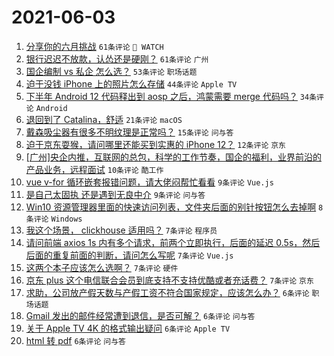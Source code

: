 # 2021-06-03

1. [分享你的六月挑战](https://www.v2ex.com/t/781018) `61条评论` ` WATCH`
1. [银行迟迟不放款，认怂还是硬刚？](https://www.v2ex.com/t/781045) `61条评论` `广州`
1. [国企编制 vs 私企 怎么选？](https://www.v2ex.com/t/781021) `53条评论` `职场话题`
1. [迫于没钱 iPhone 上的照片怎么存储](https://www.v2ex.com/t/781028) `44条评论` `Apple TV`
1. [下半年 Android 12 代码释出到 aosp 之后，鸿蒙需要 merge 代码吗？](https://www.v2ex.com/t/781088) `34条评论` `Android`
1. [退回到了 Catalina，舒适](https://www.v2ex.com/t/781129) `21条评论` `macOS`
1. [戴森吸尘器有很多不明纹理是正常吗？](https://www.v2ex.com/t/781073) `15条评论` `问与答`
1. [迫于京东耍猴，请问哪里还能买到实惠的 iPhone 12？](https://www.v2ex.com/t/781054) `12条评论` `京东`
1. [[广州]央企内推，互联网的总包，科学的工作节奏，国企的福利，业界前沿的产品业务，远程面试](https://www.v2ex.com/t/781044) `10条评论` `酷工作`
1. [vue v-for 循环嵌套报错问题，请大佬闷帮忙看看](https://www.v2ex.com/t/781103) `9条评论` `Vue.js`
1. [是自己太固执 还是遇到无良中介](https://www.v2ex.com/t/781052) `9条评论` `问与答`
1. [Win10 资源管理器里面的快速访问列表，文件夹后面的别针按钮怎么去掉啊](https://www.v2ex.com/t/781121) `8条评论` `Windows`
1. [我这个场景， clickhouse 适用吗？](https://www.v2ex.com/t/781077) `7条评论` `程序员`
1. [请问前端 axios 1s 内有多个请求，前两个立即执行，后面的延迟 0.5s，然后后面的重复前面的判断，请问怎么写呢](https://www.v2ex.com/t/781057) `7条评论` `Vue.js`
1. [这两个本子应该怎么选啊？](https://www.v2ex.com/t/781053) `7条评论` `硬件`
1. [京东 plus 这个电信联合会员到底支持不支持优酷或者充话费？](https://www.v2ex.com/t/781050) `7条评论` `京东`
1. [求助，公司放产假天数与产假工资不符合国家规定，应该怎么办？](https://www.v2ex.com/t/781101) `6条评论` `职场话题`
1. [Gmail 发出的邮件经常遭到退信，是否可解？](https://www.v2ex.com/t/781096) `6条评论` `问与答`
1. [关于 Apple TV 4K 的格式输出疑问](https://www.v2ex.com/t/781091) `6条评论` `Apple TV`
1. [html 转 pdf](https://www.v2ex.com/t/781079) `6条评论` `问与答`
